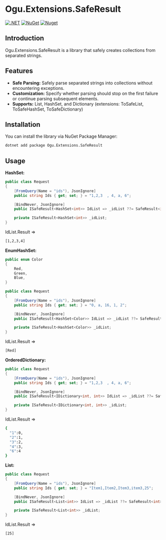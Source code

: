 # Ogu.Extensions.SafeResult

[![.NET](https://github.com/ogulcanturan/Ogu.Extensions.SafeResult/actions/workflows/dotnet.yml/badge.svg?branch=master)](https://github.com/ogulcanturan/Ogu.Extensions.SafeResult/actions/workflows/dotnet.yml)
[![NuGet](https://img.shields.io/nuget/v/Ogu.Extensions.SafeResult.svg?color=1ecf18)](https://nuget.org/packages/Ogu.Extensions.SafeResult)
[![Nuget](https://img.shields.io/nuget/dt/Ogu.Extensions.SafeResult.svg?logo=nuget)](https://nuget.org/packages/Ogu.Extensions.SafeResult)

## Introduction

Ogu.Extensions.SafeResult is a library that safely creates collections from separated strings.

## Features

- **Safe Parsing:** Safely parse separated strings into collections without encountering exceptions.
- **Customization:** Specify whether parsing should stop on the first failure or continue parsing subsequent elements.
- **Supports:** List, HashSet, and Dictionary (extensions: ToSafeList, ToSafeHashSet, ToSafeDictionary)

## Installation

You can install the library via NuGet Package Manager:

```bash
dotnet add package Ogu.Extensions.SafeResult
```

## Usage

**HashSet:**
```csharp
public class Request
{
    [FromQuery(Name = "ids"), JsonIgnore]
    public string Ids { get; set; } = "1,2,3  , 4, a, 6";

    [BindNever, JsonIgnore]
    public ISafeResult<HashSet<int>> IdList => _idList ??= SafeResult<int>.HashSet(Ids, stopOnFailure: true);

    private ISafeResult<HashSet<int>> _idList;
}
```

IdList.Result =>

```bash
[1,2,3,4]
```

**EnumHashSet:**
```csharp
public enum Color
{
    Red,
    Green,
    Blue,
}

public class Request
{
    [FromQuery(Name = "ids"), JsonIgnore]
    public string Ids { get; set; } = "0, a, 16, 1, 2";

    [BindNever, JsonIgnore]
    public ISafeResult<HashSet<Color>> IdList => _idList ??= SafeResult<Color>.EnumHashSet(Ids, stopOnFailure: true);

    private ISafeResult<HashSet<Color>> _idList;
}
```

IdList.Result =>

```bash
[Red]
```

**OrderedDictionary:**
```csharp
public class Request
{
    [FromQuery(Name = "ids"), JsonIgnore]
    public string Ids { get; set; } = "1,2,3  , 4, a, 6";

    [BindNever, JsonIgnore]
    public ISafeResult<IDictionary<int, int>> IdList => _idList ??= SafeResult<int>.OrderedDictionary(Ids, stopOnFailure: false);

    private ISafeResult<IDictionary<int, int>> _idList;
}
```

IdList.Result =>

```bash
{
  "1":0,
  "2":1,
  "3":2,
  "4":3,
  "6":4
}
```

**List:**
```csharp
public class Request
{
    [FromQuery(Name = "ids"), JsonIgnore]
    public string Ids { get; set; } = "Item1,Item2,Item3,item3,25";

    [BindNever, JsonIgnore]
    public ISafeResult<List<int>> IdList => _idList ??= SafeResult<int>.List(Ids, stopOnFailure: false);

    private ISafeResult<List<int>> _idList;
}
```

IdList.Result =>

```bash
[25]
```



